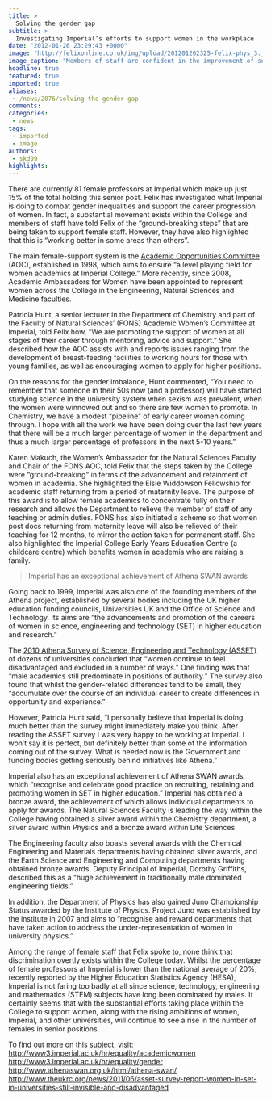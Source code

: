 ```yaml
---
title: >
  Solving the gender gap
subtitle: >
  Investigating Imperial’s efforts to support women in the workplace
date: "2012-01-26 23:29:43 +0000"
image: "http://felixonline.co.uk/img/upload/201201262325-felix-phys_3.jpg"
image_caption: "Members of staff are confident in the improvement of support for female staff"
headline: true
featured: true
imported: true
aliases:
 - /news/2076/solving-the-gender-gap
comments:
categories:
 - news
tags:
 - imported
 - image
authors:
 - skd09
highlights:
---
```


There are currently 81 female professors at Imperial which make up just 15% of the total holding this senior post. Felix has investigated what Imperial is doing to combat gender inequalities and support the career progression of women. In fact, a substantial movement exists within the College and members of staff have told Felix of the “ground-breaking steps” that are being taken to support female staff. However, they have also highlighted that this is “working better in some areas than others”.

The main female-support system is the [Academic Opportunities Committee](http://www3.imperial.ac.uk/hr/equality/academicwomen/academicopportunitiescommittee) (AOC), established in 1998, which aims to ensure “a level playing field for women academics at Imperial College.” More recently, since 2008, Academic Ambassadors for Women have been appointed to represent women across the College in the Engineering, Natural Sciences and Medicine faculties.

Patricia Hunt, a senior lecturer in the Department of Chemistry and part of the Faculty of Natural Sciences’ (FONS) Academic Women’s Committee at Imperial, told Felix how, “We are promoting the support of women at all stages of their career through mentoring, advice and support.” She described how the AOC assists with and reports issues ranging from the development of breast-feeding facilities to working hours for those with young families, as well as encouraging women to apply for higher positions.

On the reasons for the gender imbalance, Hunt commented, “You need to remember that someone in their 50s now (and a professor) will have started studying science in the university system when sexism was prevalent, when the women were winnowed out and so there are few women to promote. In Chemistry, we have a modest “pipeline” of early career women coming through. I hope with all the work we have been doing over the last few years that there will be a much larger percentage of women in the department and thus a much larger percentage of professors in the next 5-10 years.”

Karen Makuch, the Women’s Ambassador for the Natural Sciences Faculty and Chair of the FONS AOC, told Felix that the steps taken by the College were “ground-breaking” in terms of the advancement and retainment of women in academia. She highlighted the Elsie Widdowson Fellowship for academic staff returning from a period of maternity leave. The purpose of this award is to allow female academics to concentrate fully on their research and allows the Department to relieve the member of staff of any teaching or admin duties. FONS has also initiated a scheme so that women post docs returning from maternity leave will also be relieved of their teaching for 12 months, to mirror the action taken for permanent staff. She also highlighted the Imperial College Early Years Education Centre (a childcare centre) which benefits women in academia who are raising a family.

> Imperial has an exceptional achievement of Athena SWAN awards

Going back to 1999, Imperial was also one of the founding members of the Athena project, established by several bodies including the UK higher education funding councils, Universities UK and the Office of Science and Technology. Its aims are “the advancements and promotion of the careers of women in science, engineering and technology (SET) in higher education and research.”

The [2010 Athena Survey of Science, Engineering and Technology (ASSET)](http://www.athenasurvey.org.uk/) of dozens of universities concluded that “women continue to feel disadvantaged and excluded in a number of ways.” One finding was that “male academics still predominate in positions of authority.” The survey also found that whilst the gender-related differences tend to be small, they “accumulate over the course of an individual career to create differences in opportunity and experience.”

However, Patricia Hunt said, “I personally believe that Imperial is doing much better than the survey might immediately make you think. After reading the ASSET survey I was very happy to be working at Imperial. I won’t say it is perfect, but definitely better than some of the information coming out of the survey. What is needed now is the Government and funding bodies getting seriously behind initiatives like Athena.”

Imperial also has an exceptional achievement of Athena SWAN awards, which “recognise and celebrate good practice on recruiting, retaining and promoting women in SET in higher education.” Imperial has obtained a bronze award, the achievement of which allows individual departments to apply for awards. The Natural Sciences Faculty is leading the way within the College having obtained a silver award within the Chemistry department, a silver award within Physics and a bronze award within Life Sciences.

The Engineering faculty also boasts several awards with the Chemical Engineering and Materials departments having obtained silver awards, and the Earth Science and Engineering and Computing departments having obtained bronze awards. Deputy Principal of Imperial, Dorothy Griffiths, described this as a “huge achievement in traditionally male dominated engineering fields.”

In addition, the Department of Physics has also gained Juno Championship Status awarded by the Institute of Physics. Project Juno was established by the institute in 2007 and aims to “recognise and reward departments that have taken action to address the under-representation of women in university physics.”

Among the range of female staff that Felix spoke to, none think that discrimination overtly exists within the College today. Whilst the percentage of female professors at Imperial is lower than the national average of 20%, recently reported by the Higher Education Statistics Agency (HESA), Imperial is not faring too badly at all since science, technology, engineering and mathematics (STEM) subjects have long been dominated by males. It certainly seems that with the substantial efforts taking place within the College to support women, along with the rising ambitions of women, Imperial, and other universities, will continue to see a rise in the number of females in senior positions.

To find out more on this subject, visit:
<http://www3.imperial.ac.uk/hr/equality/academicwomen>
<http://www3.imperial.ac.uk/hr/equality/gender>
<http://www.athenaswan.org.uk/html/athena-swan/>
<http://www.theukrc.org/news/2011/06/asset-survey-report-women-in-set-in-universities-still-invisible-and-disadvantaged>

